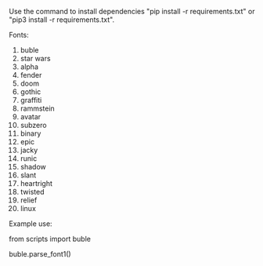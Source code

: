 Use the command to install dependencies "pip install -r requirements.txt" or "pip3 install -r requirements.txt".

Fonts:

 1. buble
 2. star wars
 3. alpha
 4. fender
 5. doom  
 6. gothic
 7. graffiti     
 8. rammstein
 9. avatar       
 10. subzero
11. binary       
12. epic
13. jacky        
14. runic
15. shadow       
16. slant
17. heartright   
18. twisted
19. relief       
20. linux

Example use:

from scripts import buble

buble.parse_font1()
    
